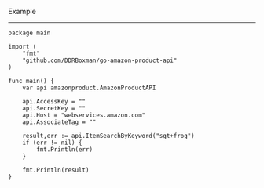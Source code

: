 Example
_______

	package main

	import (
		"fmt"
		"github.com/DDRBoxman/go-amazon-product-api"
	)

	func main() {
		var api amazonproduct.AmazonProductAPI

		api.AccessKey = ""
		api.SecretKey = ""
		api.Host = "webservices.amazon.com"
		api.AssociateTag = ""

		result,err := api.ItemSearchByKeyword("sgt+frog")
		if (err != nil) {
			fmt.Println(err)
		}

		fmt.Println(result)
	}
